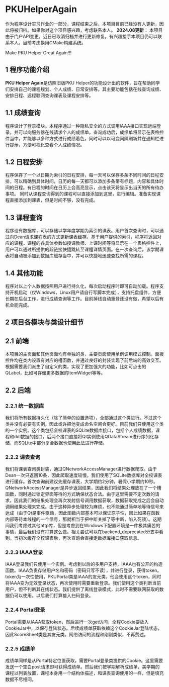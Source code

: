 # PKUHelperAgain

作为程序设计实习作业的一部分，课程结束之后，本项目目前已经没有人更新，因此将被归档。如果你对这个项目感兴趣，考虑联系本人。
**2024.08更新：** 本项目由于门户API变更，近日已取消归档并进行更新修复。有兴趣接手本项目仍可以联系本人。目前考虑换用CMake构建系统。

Make PKU Helper Great Again!!!

## 1 程序功能介绍

**PKU Helper Again**是仿照旧版PKU Helper的功能设计出的软件，旨在帮助同学们安排自己的课程规划、个人成绩、日常安排等。其主要功能包括在线查询成绩、安排日程、远程联网查询课表及课程安排等。

## 1.1 成绩查询

程序设计了登录模块。本程序通过一种隐私安全的方式调用IAAA接口实现远端登录，并可以向服务器在线请求个人的成绩单。查询成功后，成绩单将显示在表格控件当中，并能够以多种方式进行成绩着色，同时可以以可变间隔刷新并在通知栏进行提示，方便可视化查看个人成绩情况。

## 1.2 日程安排

程序保存了一个以日期为索引的日程安排，每一天可以保存多条不同时间的日程安排，可以精确到具体时间，日历的每一天都可以添加多条带有标题，内容和具体时间的日程。有日程的时间在日历上会高亮显示，点击该天将显示出当天的所有待办事项。
同时从课程查询得到的课程可以直接添加到这里，进行编辑。准备实现课程直接添加到课表，但是时间不够，没有完成。

## 1.3 课程查询

程序设有数据库，可以存储以学年度学期为索引的课表。用户首次查询时，可以通过向Dean请求课程表的方式更新课表缓存。基于用户提供的索引，程序将返回对应的课程。课程的各具体参数如授课教师、上课时间等将显示在一个表格控件上，用户可以通过所提供的超链接快捷跳转至课程详情页面。在一次查询后，该学期课表将自动被添加到数据库缓存当中，并可以快捷地迅速查找所需的课程。

## 1.4 其他功能

程序对以上个人数据按照用户进行持久化，每次启动程序时即可自动加载。程序支持开机启动（仅Windows，Linux用户请自行写脚本完成），支持托盘组件，方便长期在后台工作，进行成绩查询等工作。目前掉线自动重登还没有做，希望以后有机会能完成。

## 2 项目各模块与类设计细节

## 2.1 前端

本项目的主页面和其他页面均有单独的类，主要页面使用单例调用模式控制。面板控件均在类内设置有对应的槽函数，并通过良好的封装实现了前后端的高效交互。根据需要我们派生了自定义的类，实现了更加强大的功能，比如可点击的QLabel，比如可存储更多数据的ItemWidget等等。

## 2.2 后端

### 2.2.1 统一数据库

我们将所有数据持久化（除了简单的设置选项），全部通过这个类进行。不过这个类并没有必要有实例，因此或许把他变成命名空间会更好。目前我们只使用这个类的一个实例。这个类包括全校课表的SQLite数据库接口，包括个人成绩数据，课程和ddl数据的接口，后两个接口直接将Qt实例使用QDataStream进行序列化存储，而SQLite中部分复合数据也使用此法进行存储。

### 2.2.2 课表查询

我们将课表查询类封装，通过QNetworkAccessManager进行数据爬取。由于Dean一次只返回10条，因此爬取速度较慢。我们使用了SQLite数据库对全校课表进行缓存。首次查询前建议先缓存课表，大学期约2分钟，暑假小学期约10秒。QNetworkAccessManager是异步返回结果，因此我们将结果处理放在了一个槽函数，同时通过锁定界面等待的方式确保状态合法。由于这里需要不定次数的请求，因此我们的结果处理会再次发射信号调用数据获取，数据获取完成之后会自动调用结果处理来完成。由于这种异步处理较为麻烦，也不能通过简单地等待信号来达成（由于Qt是事件驱动，因此函数内部基本可以保证原子性，因此如果在函数内部等待本线程的一个信号，那就相当于把中断关掉了等中断，陷入死锁）。这期间我们考虑过其他http库，但是考虑到在Windows下配置环境是一件极其痛苦的事情，最后我们没有打算这么做。相关尝试可以在backend_deprecated分支中看到。当初次缓存全校课表后，再次查询会直接走数据库接口获取信息。

### 2.2.3 IAAA登录

IAAA登录我们只使用一个实例。考虑到以后的多用户支持，IAAA也有公开的构造函数。IAAA负责存储用户名和密码（密码只写不读），并进行登录，获得token。token为一次性使用，PKUPortal类是IAAA的友元类，他会使用这个token，同时将IAAA变为无效登录状态，再次使用时需要重新登录。我们使用这个类判断当前用户，但不判断其在线状态。我们提供了离线登录模式，此时不需要联网获取的数据仍可以使用。以后我们打算接入扫码登录。

### 2.2.4 Portal登录

Portal需要从IAAA获取token，然后进行一次get访问，全程Cookie要放入CookieJar中，以保存登陆状态。后续成绩单获取依赖这个CookieJar登陆状态，因此ScoreSheet类是其友元类。网络访问的流程和刚刚类似，不再赘述。

### 2.2.5 成绩单

成绩单同样是从Portal特定位置获取，需要Portal登录类提供的Cookie。这里需要发送一个空白post请求即可获得成绩单。然后我们按学期解析成绩单，美学期的课程以列表放置，课程本身用一个结构体描述，和课表查询使用的一样，但是填充数据不尽相同。
